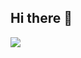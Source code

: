 ## Hi there 👋



<img src="https://capsule-render.vercel.app/api?type=wave&color=auto&height=300&section=header&text=welcome!%20&fontSize=90" />

<!--
**blackcat417/blackcat417** is a ✨ _special_ ✨ repository because its `README.md` (this file) appears on your GitHub profile. https://capsule-render.vercel.app/api?
